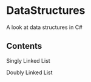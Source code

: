 # DataStructures
A look at data structures in C#
## Contents

Singly Linked List

Doubly Linked List
